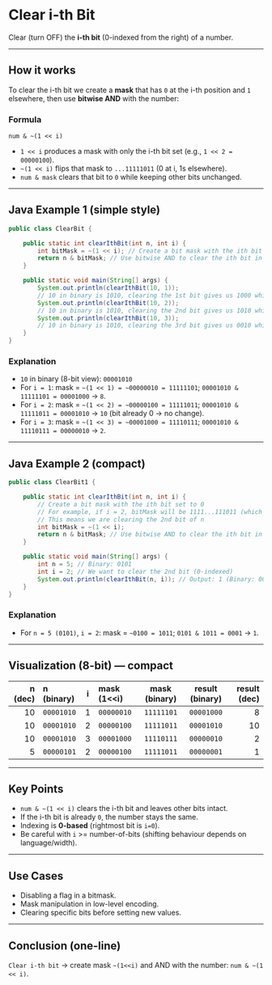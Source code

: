 # Clear i-th Bit

Clear (turn OFF) the **i-th bit** (0-indexed from the right) of a number.

---

## How it works

To clear the i-th bit we create a **mask** that has `0` at the i-th position and `1` elsewhere, then use **bitwise AND** with the number:

### Formula

```
num & ~(1 << i)
```

* `1 << i` produces a mask with only the i-th bit set (e.g., `1 << 2 = 00000100`).
* `~(1 << i)` flips that mask to `...11111011` (0 at i, 1s elsewhere).
* `num & mask` clears that bit to `0` while keeping other bits unchanged.

---

## Java Example 1 (simple style)

```java
public class ClearBit {

    public static int clearIthBit(int n, int i) {
        int bitMask = ~(1 << i); // Create a bit mask with the ith bit set to 0
        return n & bitMask; // Use bitwise AND to clear the ith bit in n
    }

    public static void main(String[] args) {
        System.out.println(clearIthBit(10, 1));
        // 10 in binary is 1010, clearing the 1st bit gives us 1000 which is 8 in decimal.
        System.out.println(clearIthBit(10, 2));
        // 10 in binary is 1010, clearing the 2nd bit gives us 1010 which is 10 in decimal.
        System.out.println(clearIthBit(10, 3));
        // 10 in binary is 1010, clearing the 3rd bit gives us 0010 which is 2 in decimal.
    }
}
```

### Explanation

* `10` in binary (8-bit view): `00001010`
* For `i = 1`: mask = `~(1 << 1) = ~00000010 = 11111101`; `00001010 & 11111101 = 00001000` → `8`.
* For `i = 2`: mask = `~(1 << 2) = ~00000100 = 11111011`; `00001010 & 11111011 = 00001010` → `10` (bit already 0 → no change).
* For `i = 3`: mask = `~(1 << 3) = ~00001000 = 11110111`; `00001010 & 11110111 = 00000010` → `2`.

---

## Java Example 2 (compact)

```java
public class ClearBit1 {

    public static int clearIthBit(int n, int i) {
        // Create a bit mask with the ith bit set to 0
        // For example, if i = 2, bitMask will be 1111...111011 (which is ~(1 << 2))
        // This means we are clearing the 2nd bit of n
        int bitMask = ~(1 << i);
        return n & bitMask; // Use bitwise AND to clear the ith bit in n
    }

    public static void main(String[] args) {
        int n = 5; // Binary: 0101
        int i = 2; // We want to clear the 2nd bit (0-indexed)
        System.out.println(clearIthBit(n, i)); // Output: 1 (Binary: 0001)
    }
}
```

### Explanation

* For `n = 5 (0101)`, `i = 2`: mask = `~0100 = 1011`; `0101 & 1011 = 0001` → `1`.

---

## Visualization (8-bit) — compact

| n (dec) | n (binary) |  i  | mask (1<\<i) | mask (binary) | result (binary) | result (dec) |
| ------: | :--------- | :-: | :----------- | :-----------: | :-------------: | -----------: |
|      10 | `00001010` |  1  | `00000010`   |   `11111101`  |    `00001000`   |            8 |
|      10 | `00001010` |  2  | `00000100`   |   `11111011`  |    `00001010`   |           10 |
|      10 | `00001010` |  3  | `00001000`   |   `11110111`  |    `00000010`   |            2 |
|       5 | `00000101` |  2  | `00000100`   |   `11111011`  |    `00000001`   |            1 |

---

## Key Points

* `num & ~(1 << i)` clears the i-th bit and leaves other bits intact.
* If the i-th bit is already `0`, the number stays the same.
* Indexing is **0-based** (rightmost bit is `i=0`).
* Be careful with `i` >= number-of-bits (shifting behaviour depends on language/width).

---

## Use Cases

* Disabling a flag in a bitmask.
* Mask manipulation in low-level encoding.
* Clearing specific bits before setting new values.

---

## Conclusion (one-line)

`Clear i-th bit` → create mask `~(1<<i)` and AND with the number: `num & ~(1 << i)`.
